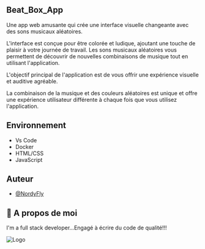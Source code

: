 
## Beat_Box_App

Une app web amusante qui crée une interface visuelle changeante avec des sons musicaux aléatoires. 

L'interface est conçue pour être colorée et ludique, ajoutant une touche de plaisir à votre journée de travail. Les sons musicaux aléatoires vous permettent de découvrir de nouvelles combinaisons de musique tout en utilisant l'application. 

L'objectif principal de l'application est de vous offrir une expérience visuelle et auditive agréable. 

La combinaison de la musique et des couleurs aléatoires est unique et offre une expérience utilisateur différente à chaque fois que vous utilisez l'application.
## Environnement

- Vs Code
- Docker 
- HTML/CSS
- JavaScript


## Auteur

- [@NordyFly](https://github.com/NordyFly)


## 🚀 A propos de moi
I'm a full stack developer...Engagé à écrire du code de qualité!!!


![Logo](https://www.hebergeur-image.com/upload/91.175.95.39-640b0c173f187.png)

